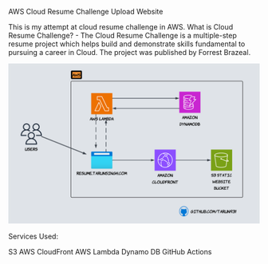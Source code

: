 AWS Cloud Resume Challenge
Upload Website

This is my attempt at cloud resume challenge in AWS. What is Cloud Resume Challenge? - The Cloud Resume Challenge is a multiple-step resume project which helps build and demonstrate skills fundamental to pursuing a career in Cloud. The project was published by Forrest Brazeal.


![Diagram](Resume-Challenge.png)


Services Used:

S3
AWS CloudFront
AWS Lambda
Dynamo DB
GitHub Actions
